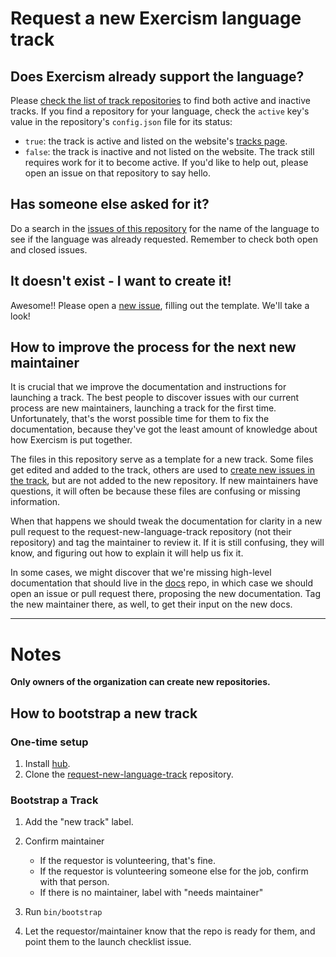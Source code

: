 # Request a new Exercism language track

## Does Exercism already support the language?

Please [check the list of track repositories][track-repositories] to find both active and inactive tracks.
If you find a repository for your language, check the `active` key's value in the repository's `config.json` file for its status:

- `true`: the track is active and listed on the website's [tracks page][exercism-tracks].
- `false`: the track is inactive and not listed on the website.
  The track still requires work for it to become active.
  If you'd like to help out, please open an issue on that repository to say hello.

## Has someone else asked for it?

Do a search in the [issues of this repository][this-repo-issues] for the name of the language to see if the language was already requested.
Remember to check both open and closed issues.

## It doesn't exist - I want to create it!

Awesome!! Please open a [new issue][new-issue], filling out the template.
We'll take a look!

## How to improve the process for the next new maintainer

It is crucial that we improve the documentation and instructions for launching a track.
The best people to discover issues with our current process are new maintainers, launching a track for the first time.
Unfortunately, that's the worst possible time for them to fix the documentation, because they've got the least amount of knowledge about how Exercism is put together.

The files in this repository serve as a template for a new track.
Some files get edited and added to the track, others are used to [create new issues in the track][issue-templates], but are not added to the new repository.
If new maintainers have questions, it will often be because these files are confusing or missing information.

When that happens we should tweak the documentation for clarity in a new pull request to the request-new-language-track repository (not their repository) and tag the maintainer to review it.
If it is still confusing, they will know, and figuring out how to explain it will help us fix it.

In some cases, we might discover that we're missing high-level documentation that should live in the [docs][docs] repo, in which case we should open an issue or pull request there, proposing the new documentation.
Tag the new maintainer there, as well, to get their input on the new docs.

---

# Notes

**Only owners of the organization can create new repositories.**

## How to bootstrap a new track

### One-time setup

1. Install [hub][].
1. Clone the [request-new-language-track][] repository.

### Bootstrap a Track

1. Add the "new track" label.
1. Confirm maintainer

   - If the requestor is volunteering, that's fine.
   - If the requestor is volunteering someone else for the job, confirm with that person.
   - If there is no maintainer, label with "needs maintainer"

1. Run `bin/bootstrap`
1. Let the requestor/maintainer know that the repo is ready for them, and point them to the launch checklist issue.

[request-new-language-track]: https://github.com/exercism/request-new-language-track
[hub]: http://github.com/github/hub
[track-repositories]: https://github.com/search?q=topic%3Aexercism-track+org%3Aexercism+fork%3Atrue&type=repositories
[exercism-tracks]: https://exercism.org/tracks
[this-repo-issues]: https://github.com/exercism/request-new-language-track/issues
[new-issue]: https://github.com/exercism/request-new-language-track/issues/new
[docs]: https://github.com/exercism/docs
[issue-templates]: https://github.com/exercism/request-new-language-track/blob/main/bin/bootstrap#L67-L73

